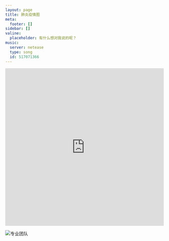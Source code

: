 ```yaml
---
layout: page
title: 肺炎疫情图
meta:
  footer: []
sidebar: []
valine:
  placeholder: 有什么想对我说的呢？
music:
  server: netease
  type: song
  id: 517071366
---
```


 <iframe src="https://www.lovestu.com/api/project/cnmapyinqing/obj.php" height="500" frameborder="no" border="0" width="100%"> </iframe>

![专业团队](https://pic4.zhimg.com/80/v2-30d452f16da60122a17dd60302a9e2af_720w.jpg)
